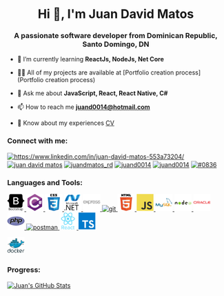 <h1 align="center">Hi 👋, I'm Juan David Matos</h1>
<h3 align="center">A passionate software developer from Dominican Republic, Santo Domingo, DN</h3>

- 🌱 I’m currently learning **ReactJs, NodeJs, Net Core**

- 👨‍💻 All of my projects are available at [Portfolio creation process](Portfolio creation process)

- 💬 Ask me about **JavaScript, React, React Native, C#**

- 📫 How to reach me **juand0014@hotmail.com**

- 📄 Know about my experiences [CV]([https://www.canva.com/design/DAFGygKpQLw/gSXbvUawNc-0cDj5esgbHA/edit?utm_content=DAFGygKpQLw&utm_campaign=designshare&utm_medium=link2&utm_source=sharebutton](https://www.canva.com/design/DAFGygKpQLw/gGMckZLKHzjC397IicrzTQ/view?utm_content=DAFGygKpQLw&utm_campaign=designshare&utm_medium=link&utm_source=publishsharelink))

<h3 align="left">Connect with me:</h3>
<p align="left">
<a href="https://linkedin.com/in/juan-david-matos-553a73204" target="_blank"><img align="center" src="https://raw.githubusercontent.com/rahuldkjain/github-profile-readme-generator/master/src/images/icons/Social/linked-in-alt.svg" alt="https://www.linkedin.com/in/juan-david-matos-553a73204/" height="30" width="40" /></a>
<a href="https://fb.com/JuanDMatos14" target="_blank"><img align="center" src="https://raw.githubusercontent.com/rahuldkjain/github-profile-readme-generator/master/src/images/icons/Social/facebook.svg" alt="juan david matos" height="30" width="40" /></a>
<a href="https://instagram.com/juandmatos_rd" target="_blank"><img align="center" src="https://raw.githubusercontent.com/rahuldkjain/github-profile-readme-generator/master/src/images/icons/Social/instagram.svg" alt="juandmatos_rd" height="30" width="40" /></a>
<a href="https://www.hackerrank.com/juand0014" target="_blank"><img align="center" src="https://raw.githubusercontent.com/rahuldkjain/github-profile-readme-generator/master/src/images/icons/Social/hackerrank.svg" alt="juand0014" height="30" width="40" /></a>
<a href="https://www.leetcode.com/juand0014" target="_blank"><img align="center" src="https://raw.githubusercontent.com/rahuldkjain/github-profile-readme-generator/master/src/images/icons/Social/leet-code.svg" alt="juand0014" height="30" width="40" /></a>
<a href="https://discord.gg/#0836" target="_blank"><img align="center" src="https://raw.githubusercontent.com/rahuldkjain/github-profile-readme-generator/master/src/images/icons/Social/discord.svg" alt="#0836" height="30" width="40" /></a>
</p>

<h3 align="left">Languages and Tools:</h3>
<p align="left"> <a href="https://getbootstrap.com" target="_blank"> <img src="https://raw.githubusercontent.com/devicons/devicon/master/icons/bootstrap/bootstrap-plain-wordmark.svg" alt="bootstrap" width="40" height="40"/> </a> <a href="https://www.w3schools.com/cs/" target="_blank"> <img src="https://raw.githubusercontent.com/devicons/devicon/master/icons/csharp/csharp-original.svg" alt="csharp" width="40" height="40"/> </a> <a href="https://www.w3schools.com/css/" target="_blank"> <img src="https://raw.githubusercontent.com/devicons/devicon/master/icons/css3/css3-original-wordmark.svg" alt="css3" width="40" height="40"/> </a> <a href="https://dotnet.microsoft.com/" target="_blank"> <img src="https://raw.githubusercontent.com/devicons/devicon/master/icons/dot-net/dot-net-original-wordmark.svg" alt="dotnet" width="40" height="40"/> </a> <a href="https://expressjs.com" target="_blank"> <img src="https://raw.githubusercontent.com/devicons/devicon/master/icons/express/express-original-wordmark.svg" alt="express" width="40" height="40"/> </a> <a href="https://git-scm.com/" target="_blank"> <img src="https://www.vectorlogo.zone/logos/git-scm/git-scm-icon.svg" alt="git" width="40" height="40"/> </a> <a href="https://www.w3.org/html/" target="_blank"> <img src="https://raw.githubusercontent.com/devicons/devicon/master/icons/html5/html5-original-wordmark.svg" alt="html5" width="40" height="40"/> </a> <a href="https://developer.mozilla.org/en-US/docs/Web/JavaScript" target="_blank"> <img src="https://raw.githubusercontent.com/devicons/devicon/master/icons/javascript/javascript-original.svg" alt="javascript" width="40" height="40"/> </a> <a href="https://www.mysql.com/" target="_blank"> <img src="https://raw.githubusercontent.com/devicons/devicon/master/icons/mysql/mysql-original-wordmark.svg" alt="mysql" width="40" height="40"/> </a> <a href="https://nodejs.org" target="_blank"> <img src="https://raw.githubusercontent.com/devicons/devicon/master/icons/nodejs/nodejs-original-wordmark.svg" alt="nodejs" width="40" height="40"/> </a> <a href="https://www.oracle.com/" target="_blank"> <img src="https://raw.githubusercontent.com/devicons/devicon/master/icons/oracle/oracle-original.svg" alt="oracle" width="40" height="40"/> </a> <a href="https://www.php.net" target="_blank"> <img src="https://raw.githubusercontent.com/devicons/devicon/master/icons/php/php-original.svg" alt="php" width="40" height="40"/> </a> <a href="https://postman.com" target="_blank"> <img src="https://www.vectorlogo.zone/logos/getpostman/getpostman-icon.svg" alt="postman" width="40" height="40"/> </a> <a href="https://reactjs.org/" target="_blank"> <img src="https://raw.githubusercontent.com/devicons/devicon/master/icons/react/react-original-wordmark.svg" alt="react" width="40" height="40"/> </a> <a href="https://www.typescriptlang.org/" target="_blank"> <img src="https://raw.githubusercontent.com/devicons/devicon/master/icons/typescript/typescript-original.svg" alt="typescript" width="40" height="40"/> </a> </p>
<p align="left"> <a href="https://www.docker.com/" target="_blank" rel="noreferrer"> <img src="https://raw.githubusercontent.com/devicons/devicon/master/icons/docker/docker-original-wordmark.svg" alt="docker" width="40" height="40"/> </a> </p>

### Progress:
<a href="https://github.com/Juand0014/Juand0014">
  <img align="center" height="220px" src="https://github-readme-stats.vercel.app/api?username=Juand0014&show_icons=true&line_height=27&count_private=true&title_color=ffffff&text_color=c9cacc&icon_color=FDFD59&bg_color=2D1650" alt="Juan's GitHub Stats" />
</a>
